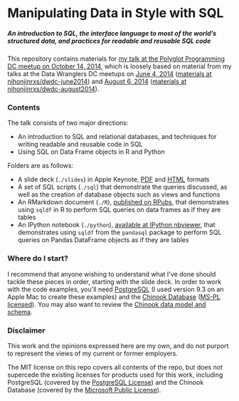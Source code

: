 # Manipulating Data in Style with SQL
##### An introduction to SQL, the interface language to most of the world’s structured data, and practices for readable and reusable SQL code

This repository contains materials for [my talk at the Polyglot Programming DC meetup on October 14, 2014](http://www.meetup.com/Polyglot-Programming-DC/events/208670052/), which is loosely based on material from my talks at the Data Wranglers DC meetups on [June 4, 2014](http://www.meetup.com/Data-Wranglers-DC/events/171768162/) ([materials at nihonjinrxs/dwdc-june2014](http://www.github.com/nihonjinrxs/dwdc-june2014)) and [August 6, 2014](http://www.meetup.com/Data-Wranglers-DC/events/177269432/) ([materials at nihonjinrxs/dwdc-august2014](http://www.github.com/nihonjinrxs/dwdc-august2014)).

### Contents
The talk consists of two major directions:
- An introduction to SQL and relational databases, and techniques for writing readable and reusable code in SQL
- Using SQL on Data Frame objects in R and Python

Folders are as follows:
- A slide deck (`./slides`) in Apple Keynote, [PDF](http://nihonjinrxs.github.io/polyglot-october2014/Polyglot-October2014-RyanHarvey.pdf) and [HTML](http://nihonjinrxs.github.io/polyglot-october2014) formats
- A set of SQL scripts (`./sql`) that demonstrate the queries discussed, as well as the creation of database objects such as views and functions
- An RMarkdown document (`./R`), [published on RPubs](http://rpubs.com/ryanbharvey/polyglot-october2014), that demonstrates using `sqldf` in R to perform SQL queries on data frames as if they are tables
- An IPython notebook (`./python`), [available at IPython nbviewer](http://nbviewer.ipython.org/github/nihonjinrxs/polyglot-october2014/blob/master/python/sqldf_examples_python.ipynb), that demonstrates using `sqldf` from the `pandasql` package to perform SQL queries on Pandas DataFrame objects as if they are tables

### Where do I start?
I recommend that anyone wishing to understand what I've done should tackle these pieces in order, starting with the slide deck.  In order to work with the code examples, you'll need [PostgreSQL](http://www.postgresql.org/) (I used version 9.3 on an Apple Mac to create these examples) and the [Chinook Database](http://chinookdatabase.codeplex.com/) ([MS-PL licensed](http://chinookdatabase.codeplex.com/license)).  You may also want to review the [Chinook data model and schema](http://chinookdatabase.codeplex.com/wikipage?title=Chinook_Schema&referringTitle=Home).

### Disclaimer
This work and the opinions expressed here are my own, and do not purport to represent the views of my current or former employers.

The MIT license on this repo covers all contents of the repo, but does not supercede the existing licenses for products used for this work, including PostgreSQL (covered by the [PostgreSQL License](http://www.postgresql.org/about/licence/)) and the Chinook Database (covered by the [Microsoft Public License](http://chinookdatabase.codeplex.com/license)).

